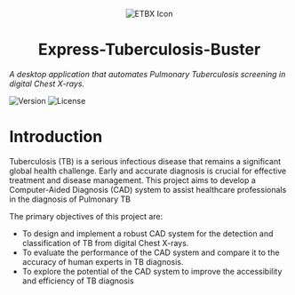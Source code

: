 <p align="center">
<img src="ETBX.ico" alt="ETBX Icon">

</p>

<h1 align="center"> Express-Tuberculosis-Buster 
</h1>

*A desktop application that automates Pulmonary Tuberculosis screening in digital Chest X-rays.*

![Version](https://img.shields.io/badge/version-1.2-blue)
![License](https://img.shields.io/badge/license-MIT-blue)

# Introduction

Tuberculosis (TB) is a serious infectious disease that remains a significant global health challenge. Early and accurate diagnosis is crucial for effective treatment and disease management. This project aims to develop a Computer-Aided Diagnosis (CAD) system to assist healthcare professionals in the diagnosis of Pulmonary TB


The primary objectives of this project are:
- To design and implement a robust CAD system for the detection and classification of TB from digital Chest X-rays.
- To evaluate the performance of the CAD system and compare it to the accuracy of human experts in TB diagnosis.
- To explore the potential of the CAD system to improve the accessibility and efficiency of TB diagnosis

